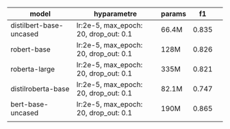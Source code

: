 # 

| model                   | hyparametre                           | params | f1    |      |
| ----------------------- | ------------------------------------- | ------ | ----- | ---- |
| distilbert-base-uncased | lr:2e-5, max_epoch: 20, drop_out: 0.1 | 66.4M  | 0.835 |      |
| robert-base             | lr:2e-5, max_epoch: 20, drop_out: 0.1 | 128M   | 0.826 |      |
| roberta-large           | lr:2e-5, max_epoch: 20, drop_out: 0.1 | 335M   | 0.821 |      |
| distilroberta-base      | lr:2e-5, max_epoch: 20, drop_out: 0.1 | 82.1M  | 0.747 |      |
| bert-base-uncased       | lr:2e-5, max_epoch: 20, drop_out: 0.1 | 190M   | 0.865 |      |
|                         |                                       |        |       |      |

